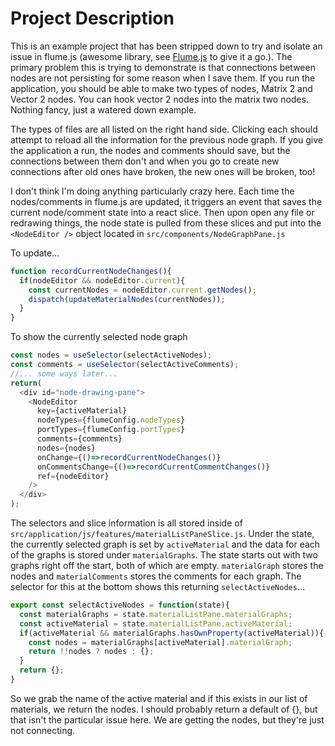 # Project Description

This is an example project that has been stripped down to try and isolate an issue in flume.js (awesome library, see [Flume.js](https://github.com/chrisjpatty/flume) to give it a go.). The primary problem this is trying to demonstrate is that connections between nodes are not persisting for some reason when I save them. If you run the application, you should be able to make two types of nodes, Matrix 2 and Vector 2 nodes. You can hook vector 2 nodes into the matrix two nodes. Nothing fancy, just a watered down example.

The types of files are all listed on the right hand side. Clicking each should attempt to reload all the information for the previous node graph. If you give the application a run, the nodes and comments should save, but the connections between them don't and when you go to create new connections after old ones have broken, the new ones will be broken, too!

I don't think I'm doing anything particularly crazy here. Each time the nodes/comments in flume.js are updated, it triggers an event that saves the current node/comment state into a react slice. Then upon open any file or redrawing things, the node state is pulled from these slices and put into the `<NodeEditor />` object located in `src/components/NodeGraphPane.js`

To update...
```javascript
function recordCurrentNodeChanges(){
  if(nodeEditor && nodeEditor.current){
    const currentNodes = nodeEditor.current.getNodes();
    dispatch(updateMaterialNodes(currentNodes));
  }
}
```

To show the currently selected node graph
```javascript
const nodes = useSelector(selectActiveNodes);
const comments = useSelector(selectActiveComments);
//... some ways later...
return(
  <div id="node-drawing-pane">
    <NodeEditor
      key={activeMaterial}
      nodeTypes={flumeConfig.nodeTypes}
      portTypes={flumeConfig.portTypes}
      comments={comments}
      nodes={nodes}
      onChange={()=>recordCurrentNodeChanges()}
      onCommentsChange={()=>recordCurrentCommentChanges()}
      ref={nodeEditor}
    />
  </div>
);
```

The selectors and slice information is all stored inside of `src/application/js/features/materialListPaneSlice.js`. Under the state, the currently selected graph is set by `activeMaterial` and the data for each of the graphs is stored under `materialGraphs`. The state starts out with two graphs right off the start, both of which are empty. `materialGraph` stores the nodes and `materialComments` stores the comments for each graph. The selector for this at the bottom shows this returning `selectActiveNodes`...

```javascript
export const selectActiveNodes = function(state){
  const materialGraphs = state.materialListPane.materialGraphs;
  const activeMaterial = state.materialListPane.activeMaterial;
  if(activeMaterial && materialGraphs.hasOwnProperty(activeMaterial)){
    const nodes = materialGraphs[activeMaterial].materialGraph;
    return !!nodes ? nodes : {};
  }
  return {};
}
```

So we grab the name of the active material and if this exists in our list of materials, we return the nodes. I should probably return a default of {}, but that isn't the particular issue here. We are getting the nodes, but they're just not connecting.
